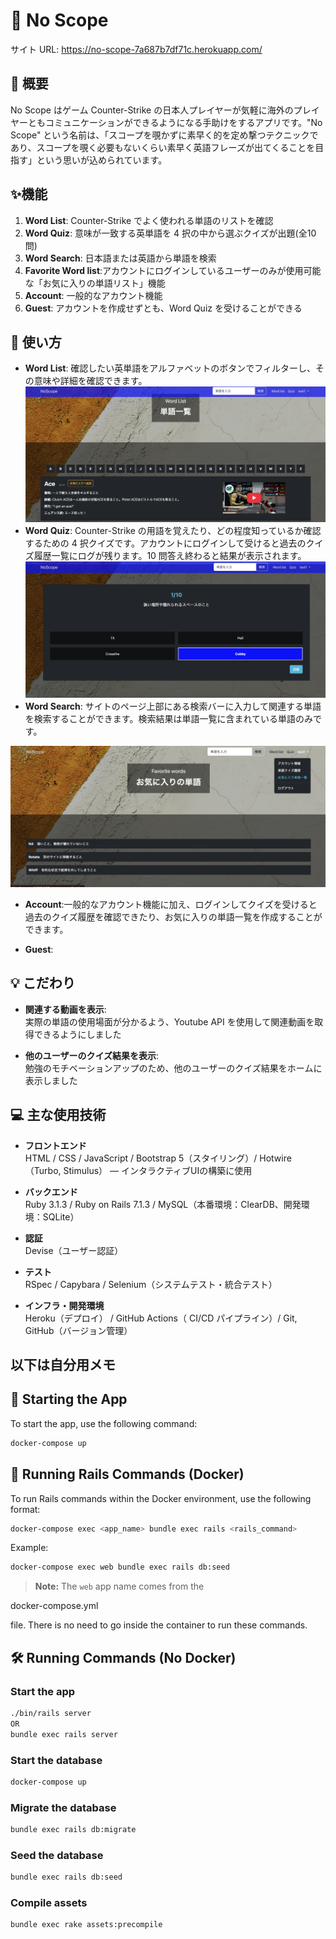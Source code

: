 # 🎯 **No Scope**

サイト URL: https://no-scope-7a687b7df71c.herokuapp.com/

## 🌟 **概要**

No Scope はゲーム Counter-Strike の日本人プレイヤーが気軽に海外のプレイヤーともコミュニケーションができるようになる手助けをするアプリです。"No Scope" という名前は、「スコープを覗かずに素早く的を定め撃つテクニックであり、スコープを覗く必要もないくらい素早く英語フレーズが出てくることを目指す」という思いが込められています。

## ✨**機能**

1. **Word List**: Counter-Strike でよく使われる単語のリストを確認
2. **Word Quiz**: 意味が一致する英単語を 4 択の中から選ぶクイズが出題(全10問)
3. **Word Search**: 日本語または英語から単語を検索
4. **Favorite Word list**:アカウントにログインしているユーザーのみが使用可能な「お気に入りの単語リスト」機能
5. **Account**: 一般的なアカウント機能
6. **Guest**: アカウントを作成せずとも、Word Quiz を受けることができる

## 📖  **使い方**

- **Word List**: 確認したい英単語をアルファベットのボタンでフィルターし、その意味や詳細を確認できます。
![Word_list](image.png)
- **Word Quiz**: Counter-Strike の用語を覚えたり、どの程度知っているか確認するための 4 択クイズです。アカウントにログインして受けると過去のクイズ履歴一覧にログが残ります。10 問答え終わると結果が表示されます。
![Word_quiz](image-1.png)
- **Word Search**: サイトのページ上部にある検索バーに入力して関連する単語を検索することができます。検索結果は単語一覧に含まれている単語のみです。

![Favorite_list](image-2.png)
- **Account**:一般的なアカウント機能に加え、ログインしてクイズを受けると過去のクイズ履歴を確認できたり、お気に入りの単語一覧を作成することができます。

- **Guest**:



## 💡 **こだわり**

- **関連する動画を表示**:  
実際の単語の使用場面が分かるよう、Youtube API を使用して関連動画を取得できるようにしました

- **他のユーザーのクイズ結果を表示**:  
勉強のモチベーションアップのため、他のユーザーのクイズ結果をホームに表示しました


## 💻 **主な使用技術**
- **フロントエンド**  
HTML / CSS / JavaScript / Bootstrap 5（スタイリング）/ Hotwire（Turbo, Stimulus） — インタラクティブUIの構築に使用

- **バックエンド**  
Ruby 3.1.3 / Ruby on Rails 7.1.3 / MySQL（本番環境：ClearDB、開発環境：SQLite）

- **認証**  
Devise（ユーザー認証）

- **テスト**  
RSpec / Capybara / Selenium（システムテスト・統合テスト）

- **インフラ・開発環境**  
Heroku（デプロイ） / GitHub Actions（ CI/CD パイプライン）/ Git, GitHub（バージョン管理）



## **以下は自分用メモ**

## 🚀 **Starting the App**

To start the app, use the following command:

```sh
docker-compose up
```

## 📜 **Running Rails Commands (Docker)**

To run Rails commands within the Docker environment, use the following format:

```sh
docker-compose exec <app_name> bundle exec rails <rails_command>
```

Example:

```sh
docker-compose exec web bundle exec rails db:seed
```

> **Note:** The `web` app name comes from the 

docker-compose.yml

 file. There is no need to go inside the container to run these commands.

## 🛠️ **Running Commands (No Docker)**

### **Start the app**

```sh
./bin/rails server 
OR
bundle exec rails server
```

### **Start the database**

```sh
docker-compose up
```

### **Migrate the database**

```sh
bundle exec rails db:migrate
```

### **Seed the database**

```sh
bundle exec rails db:seed
```

### **Compile assets**

```sh
bundle exec rake assets:precompile
```
